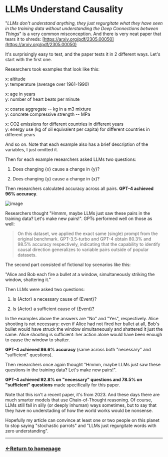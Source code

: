 # LLMs Understand Causality

"*LLMs don't understand anything, they just regurgitate what they have seen in the training data without understanding the Deep Connections between Things*" is a very common misconception. And there is very neat paper that tears it to shreds: [https://arxiv.org/pdf/2305.00050](https://arxiv.org/pdf/2305.00050)

It's surprisingly easy to test, and the paper tests it in 2 different ways. Let's start with the first one.

Researchers took examples that look like this:

x: altitude <br />
y: temperature (average over 1961-1990)

x: age in years <br />
y: number of heart beats per minute

x: coarse aggregate -- kg in a m3 mixture <br />
y: concrete compressive strength -- MPa 

x: CO2 emissions for different countries in different years <br />
y: energy use (kg of oil equivalent per capita) for different countries in different years <br />


And so on. Note that each example also has a brief description of the variables, I just omitted it.

Then for each example researchers asked LLMs two questions:

1) Does changing {x} cause a change in {y}?

2) Does changing {y} cause a change in {x}?


Then researchers calculated accuracy across all pairs. **GPT-4 achieved 96% accuracy**.

![image](https://github.com/user-attachments/assets/ceaf5e49-930e-4cea-8147-aa71b56598ad)

Researchers thought "Hmmm, maybe LLMs just saw these pairs in the training data? Let's make new pairs!". GPTs performed well on those as well:

> On this dataset, we applied the exact same (single) prompt from the original benchmark. GPT-3.5-turbo and GPT-4
obtain 80.3% and 98.5% accuracy respectively, indicating that the capability to identify causal direction generalizes to
variable pairs outside of popular datasets.

The second part consisted of fictional toy scenarios like this:

"Alice and Bob each fire a bullet at a window, simultaneously striking the window, shattering it."

Then LLMs were asked two questions:

1) Is {Actor} a necessary cause of {Event}?

2) Is {Actor} a sufficient cause of {Event}?

In the examples above the answers are "No" and "Yes", respectively. Alice shooting is not necessary: even if Alice had not fired her bullet at all, Bob's bullet would have struck the window simultaneously and shattered it just the same. Alice shooting is sufficient: her action alone would have been enough to cause the window to shatter.

**GPT-4 achieved 86.6% accuracy** (same across both "necessary" and "sufficient" questions).

Then researchers once again thought "Hmmm, maybe LLMs just saw these questions in the training data? Let's make new pairs!".

**GPT-4 achieved 92.8% on "necessary" questions and 78.5% on "sufficient" questions** made specifically for this paper.


Note that this isn't a recent paper, it's from 2023. And these days there are much smarter models that use Chain-of-Thought reasoning. Of course, LLMs still fail in silly (or deeply inhuman) ways sometimes, but to say that they have no understading of how the world works would be nonsense.


Hopefully my article can convince at least one or two people on this planet to stop saying "stochastic parrots" and "LLMs just regurgitate words with zero understanding".


___
### [←Return to homepage](https://expertium.github.io/)
